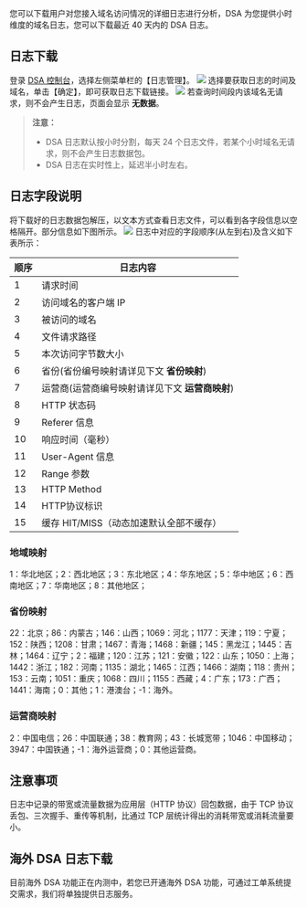 您可以下载用户对您接入域名访问情况的详细日志进行分析，DSA 为您提供小时维度的域名日志，您可以下载最近 40 天内的 DSA 日志。

## 日志下载
登录 [DSA 控制台](https://console.cloud.tencent.com/dsa)，选择左侧菜单栏的【日志管理】。
![](https://main.qcloudimg.com/raw/de959c71394d35c1e29e5cc79d280529.png)
选择要获取日志的时间及域名，单击【确定】，即可获取日志下载链接。
![](https://main.qcloudimg.com/raw/d1d0948da44e8d5b0c104a83c1d2eaad.png)
若查询时间段内该域名无请求，则不会产生日志，页面会显示 **无数据**。
> **注意：**  
> + DSA 日志默认按小时分割，每天 24 个日志文件，若某个小时域名无请求，则不会产生日志数据包。  
> + DSA 日志在实时性上，延迟半小时左右。

## 日志字段说明
将下载好的日志数据包解压，以文本方式查看日志文件，可以看到各字段信息以空格隔开。部分信息如下图所示。
![](https://mc.qcloudimg.com/static/img/a3ef1ea051dc277872ec10a7135872df/logs.png)
日志中对应的字段顺序(从左到右)及含义如下表所示：

| 顺序   | 日志内容                        |
| ---- | --------------------------- |
| 1    | 请求时间                        |
| 2    | 访问域名的客户端 IP                 |
| 3    | 被访问的域名                      |
| 4    | 文件请求路径                      |
| 5    | 本次访问字节数大小                   |
| 6    | 省份(省份编号映射请详见下文 **省份映射**)    |
| 7    | 运营商(运营商编号映射请详见下文 **运营商映射**) |
| 8    | HTTP 状态码                    |
| 9    | Referer 信息                  |
| 10   | 响应时间（毫秒）                    |
| 11   | User-Agent 信息               |
| 12   | Range 参数                    |
| 13   | HTTP Method                 |
| 14   | HTTP协议标识                    |
| 15   | 缓存 HIT/MISS（动态加速默认全部不缓存）        |

### 地域映射
1：华北地区；2：西北地区；3：东北地区；4：华东地区；5：华中地区；6：西南地区；7：华南地区；8：其他地区；

### 省份映射
22：北京；86：内蒙古；146：山西；1069：河北；1177：天津；119：宁夏；152：陕西；1208：甘肃；1467：青海；1468：新疆；145：黑龙江；1445：吉林；1464：辽宁；2：福建；120：江苏；121：安徽；122：山东；1050：上海；1442：浙江；182：河南；1135：湖北；1465：江西；1466：湖南；118：贵州；153：云南；1051：重庆；1068：四川；1155：西藏；4：广东；173：广西；1441：海南；0：其他；1：港澳台；-1：海外。

### 运营商映射
2：中国电信；26：中国联通；38：教育网；43：长城宽带；1046：中国移动；3947：中国铁通；-1：海外运营商；0：其他运营商。

## 注意事项
日志中记录的带宽或流量数据为应用层（HTTP 协议）回包数据，由于 TCP 协议丢包、三次握手、重传等机制，比通过 TCP 层统计得出的消耗带宽或消耗流量要小。

## 海外 DSA 日志下载
目前海外 DSA 功能正在内测中，若您已开通海外 DSA 功能，可通过工单系统提交需求，我们将单独提供日志服务。